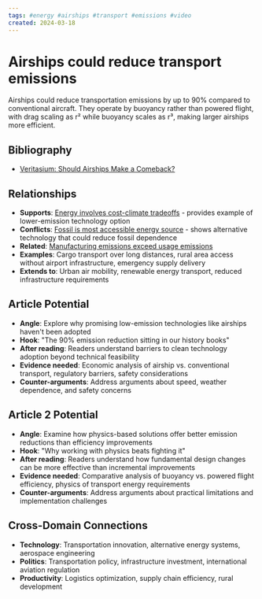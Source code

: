 ```yaml
---
tags: #energy #airships #transport #emissions #video
created: 2024-03-18
---
```


# Airships could reduce transport emissions

Airships could reduce transportation emissions by up to 90% compared to conventional aircraft. They operate by buoyancy rather than powered flight, with drag scaling as r² while buoyancy scales as r³, making larger airships more efficient.

## Bibliography

- [Veritasium: Should Airships Make a Comeback?](https://www.youtube.com/watch?v=ZjBgEkbnX2I)

## Relationships
- **Supports**: [Energy involves cost-climate tradeoffs](energy-cost-climate-tradeoffs.md) - provides example of lower-emission technology option
- **Conflicts**: [Fossil is most accessible energy source](energy-fossil-accessible.md) - shows alternative technology that could reduce fossil dependence
- **Related**: [Manufacturing emissions exceed usage emissions](energy-manufacturing-emissions.md)
- **Examples**: Cargo transport over long distances, rural area access without airport infrastructure, emergency supply delivery
- **Extends to**: Urban air mobility, renewable energy transport, reduced infrastructure requirements

## Article Potential
- **Angle**: Explore why promising low-emission technologies like airships haven't been adopted
- **Hook**: "The 90% emission reduction sitting in our history books"
- **After reading**: Readers understand barriers to clean technology adoption beyond technical feasibility
- **Evidence needed**: Economic analysis of airship vs. conventional transport, regulatory barriers, safety considerations
- **Counter-arguments**: Address arguments about speed, weather dependence, and safety concerns

## Article 2 Potential
- **Angle**: Examine how physics-based solutions offer better emission reductions than efficiency improvements
- **Hook**: "Why working with physics beats fighting it"
- **After reading**: Readers understand how fundamental design changes can be more effective than incremental improvements
- **Evidence needed**: Comparative analysis of buoyancy vs. powered flight efficiency, physics of transport energy requirements
- **Counter-arguments**: Address arguments about practical limitations and implementation challenges

## Cross-Domain Connections
- **Technology**: Transportation innovation, alternative energy systems, aerospace engineering
- **Politics**: Transportation policy, infrastructure investment, international aviation regulation
- **Productivity**: Logistics optimization, supply chain efficiency, rural development
